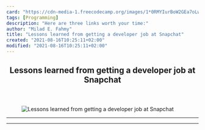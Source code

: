 ```yaml
---
card: "https://cdn-media-1.freecodecamp.org/images/1*0RMYIurBoW2GEa7oLwhPTA.jpeg"
tags: [Programming]
description: "Here are three links worth your time:"
author: "Milad E. Fahmy"
title: "Lessons learned from getting a developer job at Snapchat"
created: "2021-08-16T10:25:11+02:00"
modified: "2021-08-16T10:25:11+02:00"
---
```

<div class="site-wrapper">
<main id="site-main" class="site-main outer">
<div class="inner">
<article class="post-full post tag-programming tag-web-development tag-design tag-ux tag-startup ">
<header class="post-full-header">
<h1 class="post-full-title">Lessons learned from getting a developer job at Snapchat</h1>
</header>
<figure class="post-full-image">
<picture>
<source media="(max-width: 700px)" sizes="1px" srcset="data:image/gif;base64,R0lGODlhAQABAIAAAAAAAP///yH5BAEAAAAALAAAAAABAAEAAAIBRAA7 1w">
<source media="(min-width: 701px)" sizes="(max-width: 800px) 400px,
(max-width: 1170px) 700px,
1400px" srcset="https://cdn-media-1.freecodecamp.org/images/1*0RMYIurBoW2GEa7oLwhPTA.jpeg 300w,
https://cdn-media-1.freecodecamp.org/images/1*0RMYIurBoW2GEa7oLwhPTA.jpeg 600w,
https://cdn-media-1.freecodecamp.org/images/1*0RMYIurBoW2GEa7oLwhPTA.jpeg 1000w,
https://cdn-media-1.freecodecamp.org/images/1*0RMYIurBoW2GEa7oLwhPTA.jpeg 2000w">
<img onerror="this.style.display='none'" src="https://cdn-media-1.freecodecamp.org/images/1*0RMYIurBoW2GEa7oLwhPTA.jpeg" alt="Lessons learned from getting a developer job at Snapchat">
</picture>
</figure>
<section class="post-full-content">
<div class="post-content">
</div>
<hr>
<hr>
</section>
</article>
</div>
</main>
</div>
<!-- Google Tag Manager (noscript) -->
<!-- End Google Tag Manager (noscript) -->
